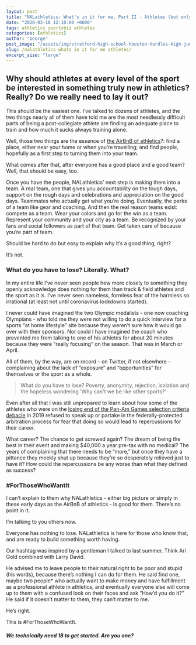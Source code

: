 ```yaml
---
layout: post
title: "NALathletics: What's in it for me, Part II - Athletes (but only those who want it)"
date: "2020-03-18 12:10:00 +0600"
tags: athletics sportsbiz athletes
categories: [athletics]
author: "George"
post_image: "/assets/img/stratford-high-school-houston-hurdles-high-jump.jpg"
slug: /nalathletics whats in it for me athletes/
excerpt_size: "large"
---
```


<h2>Why should athletes at every level of the sport be interested in something truly new in athletics? Really? Do we really need to lay it out?</h2>

This should be the easiest one. I’ve talked to dozens of athletes, and the two things nearly all of them have told me are the most needlessly difficult parts of being a post-collegiate athlete are finding an adequate place to train and how much it sucks always training alone.

Well, those two things are the essence of <a href="http://nalathletics.com/blog/2020/03/18/airbnb-athletics-who-needs-it">the AirBnB of athletics</a>?: find a place, either near your home or when you’re travelling; and find people, hopefully as a first step to turning them into your team.

What comes after that, after everyone has a good place and a good team? Well, that should be easy, too.

Once you have the people, NALathletics’ next step is making them into a team. A real team, one that gives you accountability on the tough days, support on the rough days and celebrations and appreciation on the good days. Teammates who actually get what you’re doing. Eventually, the perks of a team like gear and coaching. And then the real reason teams exist: compete as a team. Wear your colors and go for the win as a team. Represent your community and your city as a team. Be recognized by your fans and social followers as part of that team. Get taken care of because you’re part of team.

Should be hard to do but easy to explain why it’s a good thing, right?

It’s not.

<h3>What do you have to lose? Literally. What?</h3>

In my entire life I’ve never seen people hew more closely to something they openly acknowledge does nothing for them than track & field athletes and the sport as it is. I’ve never seen nameless, formless fear of the harmless so irrational (at least not until coronavirus lockdowns started).

I never could have imagined the two Olympic medalists - one now coaching Olympians - who told me they were not willing to do a quick interview for a sports “at home lifestyle” site because they weren’t sure how it would go over with their sponsors. Nor could I have imagined the coach who prevented me from talking to one of his athletes for about 20 minutes because they were “really focusing” on the season. That was in March or April.

All of them, by the way, are on record - on Twitter, if not elsewhere - complaining about the lack of “exposure” and “opportunities” for themselves or the sport as a whole.

<blockquote class="blockquote-single-quote"><p>What do you have to lose? Poverty, anonymity, rejection, isolation and the hopeless wondering 'Why can't we be like other sports?'</p></blockquote>

Even after all that I was still unprepared to learn about how some of the athletes who were on the <a href="https://www.letsrun.com/news/2019/06/usa-track-and-fields-pan-am-debacle-gets-even-weirder-an-arbitrator-has-apparently-ruled-against-usatf-but-only-in-certain-events/">losing end of the Pan-Am Games selection criteria debacle</a> in 2019 refused to speak up or partake in the federally-protected arbitration process for fear that doing so would lead to repercussions for their career.

What career? The chance to get screwed again? The dream of being the best in their event and making $40,000 a year pre-tax with no medical? The years of complaining that there needs to be “more,” but once they have a pittance they meekly shut up because they’re so desperately relieved just to have it? How could the repercussions be any worse than what they defined as success?

<h3>#ForThoseWhoWantIt</h3>

I can’t explain to them why NALathletics - either big picture or simply in these early days as the AirBnB of athletics - is good for them. There’s no point in it.

I’m talking to you others now.

Everyone has nothing to lose. NALathletics is here for those who know that, and are ready to build something worth having.

Our hashtag was inspired by a gentleman I talked to last summer. Think Ari Gold combined with Larry David.

He advised me to leave people to their natural right to be poor and stupid (his words), because there’s nothing I can do for them. He said find one, maybe two people\* who actually want to make money and have fulfillment as a professional athlete in athletics, and eventually everyone else will come up to them with a confused look on their faces and ask “How’d you do it?” He said if it doesn’t matter to them, they can’t matter to me.

He’s right.

This is #ForThoseWhoWantIt.

<h5>We technically need 18 to get started. Are you one?</h5>
